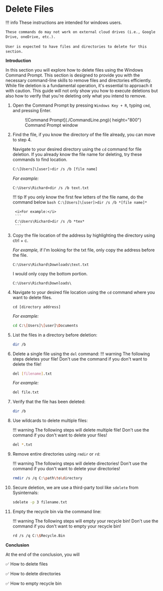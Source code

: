# Delete Files


!!! info
    These instructions are intended for windows users.

    These commands do may not work on external cloud drives (i.e., Google Drive, oneDrive, etc.).

    User is expected to have files and directories to delete for this section.

<b> Introduction </b> 

In this section you will explore how to delete files using the Windows Command Prompt. This section is designed to provide you with the necessary command-line skills to remove files and directories efficiently. While file deletion is a fundamental operation, it's essential to approach it with caution. This guide will not only show you how to execute deletions but also how to verify that you're deleting only what you intend to remove.

1. Open the Command Prompt by pressing `Windows Key + R`, typing `cmd`, and pressing 
Enter. 

    <figure markdown="span">
    ![Command Prompt](./CommandLine.png){ height="800"}
    <figcaption>Command Prompt window</figcaption>
    </figure>

2. Find the file, if you know the directory of the file already, you can move to step 4.

    Navigate to your desired directory using the `cd` command for file deletion. If you already know the file name for deleting, try these commands to find location.
    ```bash
    C:\[Users]\[user]>dir /s /b [file name]
    ```
    <i>For example: </i>
    ```
    C:\Users\Richard>dir /s /b text.txt
    ```
    !!! tip
        If you only know the first few letters of the file name, do the command below
        ```bash
        C:\[Users]\[user]>dir /s /b *[file name]*
        ```

        <i>For example:</i>
        ```
        C:\Users\Richard>dir /s /b *tex*
        ```

3. Copy the file location of the address by highlighting the directory using ctrl + c.

    <i>For example, </i>    if I'm looking for the txt file, only copy the address before the file.
    ```
    C:\Users\Richard\Downloads\text.txt
    ```
    I would only copy the bottom portion.
    ```
    C:\Users\Richard\Downloads\
    ```


4. Navigate to your desired file location using the `cd` command where you want to delete files.

    ```
    cd [directory address]
    ```

    <i> For example: </i>
    ```bash
    cd C:\[Users]\[user]\Documents
    ```

5. List the files in a directory before deletion: 
    ```bash
    dir /b
    ```

6. Delete a single file using the `del` command: 
    !!! warning
        The following steps deletes your file! Don't use the command if you 
        don't want to delete the file!
        
    ```bash
    del [filename].txt
    ```

    <i>For example: </i>
    ```bash
    del file.txt
    ```

7. Verify that the file has been deleted:

    ```bash
    dir /b
    ```

8. Use wildcards to delete multiple files:

    !!! warning
        The following steps will delete multiple file! Don't use the command 
        if you don't want to delete your files!


    ```bash
    del *.txt
    ```

9. Remove entire directories using `rmdir` or `rd`: 

    !!! warning
        The following steps will delete directories! Don't use the command if 
        you don't want to delete your directories!


    ```bash
    rmdir /s /q C:\path\to\directory
    ```

10. Secure deletion, we are use a third-party tool like `sdelete` from Sysinternals: 

    ```bash
    sdelete -p 3 filename.txt
    ```

11. Empty the recycle bin via the command line: 

    !!! warning
        The following steps will empty your recycle bin! Don't use the command 
        if you don't want to empty your recycle bin!

    ```bash
    rd /s /q C:\$Recycle.Bin
    ```


<b>Conclusion</b>

At the end of the conclusion, you will

✅ How to delete files

✅ How to delete directories

✅ How to empty recycle bin

